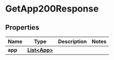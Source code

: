 

# GetApp200Response


## Properties

| Name | Type | Description | Notes |
|------------ | ------------- | ------------- | -------------|
|**app** | [**List&lt;App&gt;**](App.md) |  |  |



